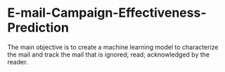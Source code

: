 # E-mail-Campaign-Effectiveness-Prediction
The main objective is to create a machine learning model to characterize the mail and track the mail that is ignored; read; acknowledged by the reader.
